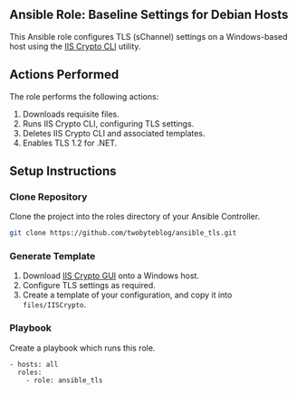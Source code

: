 ## Ansible Role: Baseline Settings for Debian Hosts

This Ansible role configures TLS (sChannel) settings on a Windows-based host using the [IIS Crypto CLI](https://www.nartac.com/Products/IISCrypto) utility.

## Actions Performed

The role performs the following actions:

1. Downloads requisite files.
2. Runs IIS Crypto CLI, configuring TLS settings.
3. Deletes IIS Crypto CLI and associated templates.
4. Enables TLS 1.2 for .NET.

## Setup Instructions

### Clone Repository

Clone the project into the roles directory of your Ansible Controller.

```bash
git clone https://github.com/twobyteblog/ansible_tls.git
```

### Generate Template

1. Download [IIS Crypto GUI](https://www.nartac.com/Products/IISCrypto/Download) onto a Windows host.
2. Configure TLS settings as required.
3. Create a template of your configuration, and copy it into ```files/IISCrypto```.

### Playbook

Create a playbook which runs this role.

```
- hosts: all
  roles:
    - role: ansible_tls
```